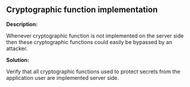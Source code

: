 Cryptographic function implementation
-------

**Description:**

Whenever cryptographic function is not implemented on the server side then these
cryptographic functions could easily be bypassed by an attacker.


**Solution:**

Verify that all cryptographic functions used to protect secrets from the application
user are implemented server side.
